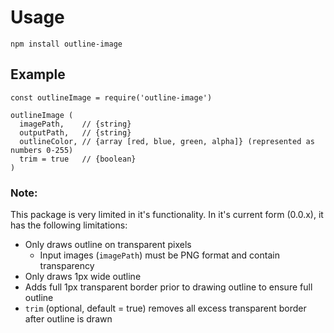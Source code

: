 # Usage

`npm install outline-image`

## Example
```
const outlineImage = require('outline-image')

outlineImage (
  imagePath,    // {string}
  outputPath,   // {string}
  outlineColor, // {array [red, blue, green, alpha]} (represented as numbers 0-255)
  trim = true   // {boolean}
)
```

### Note:
This package is very limited in it's functionality. In it's current form (0.0.x), it has the following limitations:

- Only draws outline on transparent pixels
  - Input images (`imagePath`) must be PNG format and contain transparency
- Only draws 1px wide outline
- Adds full 1px transparent border prior to drawing outline to ensure full outline
- `trim` (optional, default = true) removes all excess transparent border after outline is drawn




